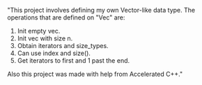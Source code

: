 "This project involves defining my own Vector-like data type. The operations that are defined on "Vec" are: 
1) Init empty vec.
2) Init vec with size n.
3) Obtain iterators and size_types.
4) Can use index and size().
5) Get iterators to first and 1 past the end.

Also this project was made with help from Accelerated C++."
